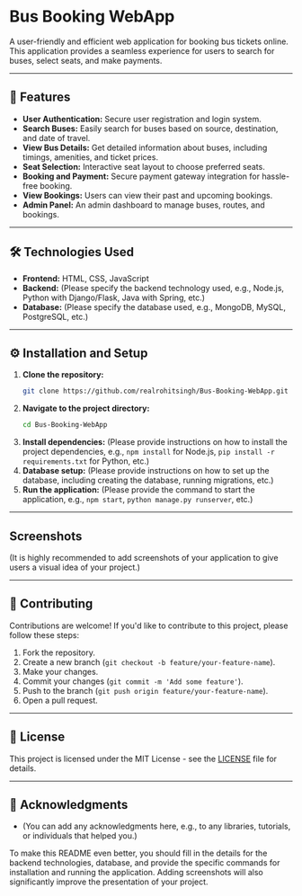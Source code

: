 # Bus Booking WebApp

A user-friendly and efficient web application for booking bus tickets online. This application provides a seamless experience for users to search for buses, select seats, and make payments.

-----

## 🚀 Features

  * **User Authentication:** Secure user registration and login system.
  * **Search Buses:** Easily search for buses based on source, destination, and date of travel.
  * **View Bus Details:** Get detailed information about buses, including timings, amenities, and ticket prices.
  * **Seat Selection:** Interactive seat layout to choose preferred seats.
  * **Booking and Payment:** Secure payment gateway integration for hassle-free booking.
  * **View Bookings:** Users can view their past and upcoming bookings.
  * **Admin Panel:** An admin dashboard to manage buses, routes, and bookings.

-----

## 🛠️ Technologies Used

  * **Frontend:** HTML, CSS, JavaScript
  * **Backend:** (Please specify the backend technology used, e.g., Node.js, Python with Django/Flask, Java with Spring, etc.)
  * **Database:** (Please specify the database used, e.g., MongoDB, MySQL, PostgreSQL, etc.)

-----

## ⚙️ Installation and Setup

1.  **Clone the repository:**
    ```bash
    git clone https://github.com/realrohitsingh/Bus-Booking-WebApp.git
    ```
2.  **Navigate to the project directory:**
    ```bash
    cd Bus-Booking-WebApp
    ```
3.  **Install dependencies:**
    (Please provide instructions on how to install the project dependencies, e.g., `npm install` for Node.js, `pip install -r requirements.txt` for Python, etc.)
4.  **Database setup:**
    (Please provide instructions on how to set up the database, including creating the database, running migrations, etc.)
5.  **Run the application:**
    (Please provide the command to start the application, e.g., `npm start`, `python manage.py runserver`, etc.)

-----

## Screenshots

(It is highly recommended to add screenshots of your application to give users a visual idea of your project.)

-----

## 🤝 Contributing

Contributions are welcome\! If you'd like to contribute to this project, please follow these steps:

1.  Fork the repository.
2.  Create a new branch (`git checkout -b feature/your-feature-name`).
3.  Make your changes.
4.  Commit your changes (`git commit -m 'Add some feature'`).
5.  Push to the branch (`git push origin feature/your-feature-name`).
6.  Open a pull request.

-----

## 📝 License

This project is licensed under the MIT License - see the [LICENSE](https://www.google.com/search?q=LICENSE) file for details.

-----

## 🙏 Acknowledgments

  * (You can add any acknowledgments here, e.g., to any libraries, tutorials, or individuals that helped you.)

To make this README even better, you should fill in the details for the backend technologies, database, and provide the specific commands for installation and running the application. Adding screenshots will also significantly improve the presentation of your project.
